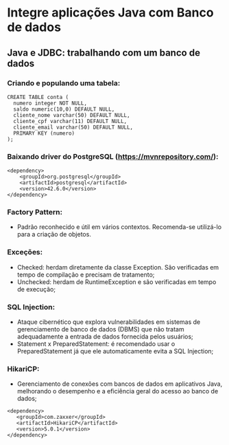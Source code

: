 # Integre aplicações Java com Banco de dados

## Java e JDBC: trabalhando com um banco de dados

### Criando e populando uma tabela:

```
CREATE TABLE conta (
  numero integer NOT NULL,
  saldo numeric(10,0) DEFAULT NULL,
  cliente_nome varchar(50) DEFAULT NULL,
  cliente_cpf varchar(11) DEFAULT NULL,
  cliente_email varchar(50) DEFAULT NULL,
  PRIMARY KEY (numero)
);
```
### Baixando driver do PostgreSQL (https://mvnrepository.com/):

```
<dependency>
    <groupId>org.postgresql</groupId>
    <artifactId>postgresql</artifactId>
    <version>42.6.0</version>
</dependency>
```

### Factory Pattern:

- Padrão reconhecido e útil em vários contextos. Recomenda-se utilizá-lo para a criação de objetos.

### Exceções:

- Checked: herdam diretamente da classe Exception. São verificadas em tempo de compilação e precisam de tratamento;
- Unchecked: herdam de RuntimeException e são verificadas em tempo de execução;

### SQL Injection:

- Ataque cibernético que explora vulnerabilidades em sistemas de gerenciamento de banco de dados (DBMS) que não tratam adequadamente a entrada de dados fornecida pelos usuários;
- Statement x PreparedStatement: é recomendado usar o PreparedStatement já que ele automaticamente evita a SQL Injection;

### HikariCP:

- Gerenciamento de conexões com bancos de dados em aplicativos Java, melhorando o desempenho e a eficiência geral do acesso ao banco de dados;

```
<dependency>
   <groupId>com.zaxxer</groupId>
   <artifactId>HikariCP</artifactId>
   <version>5.0.1</version>
</dependency>
```